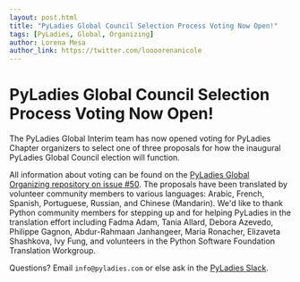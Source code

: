 ```yaml
---
layout: post.html
title: "PyLadies Global Council Selection Process Voting Now Open!"
tags: [PyLadies, Global, Organizing]
author: Lorena Mesa
author_link: https://twitter.com/loooorenanicole
---
```



PyLadies Global Council Selection Process Voting Now Open!
====================================================================================

The PyLadies Global Interim team has now opened voting for PyLadies Chapter organizers to select one of three proposals for how the inaugural PyLadies Global Council election will function. 

All information about voting can be found on the [PyLadies Global Organizing repository on issue #50](https://github.com/pyladies/global-organizing/issues/50).
The proposals have been translated by volunteer community members to various languages: Arabic, French, Spanish, Portuguese, Russian, and Chinese (Mandarin). We'd like to thank Python community members for stepping up and for helping PyLadies in the translation effort including Fadma Adam, Tania Allard, Debora Azevedo, Philippe Gagnon, Abdur-Rahmaan Janhangeer, Maria Ronacher, Elizaveta Shashkova, Ivy Fung, and volunteers in the Python Software Foundation Translation Workgroup.

Questions? Email `info@pyladies.com` or else ask in the [PyLadies Slack](https://slackin.pyladies.com/). 
